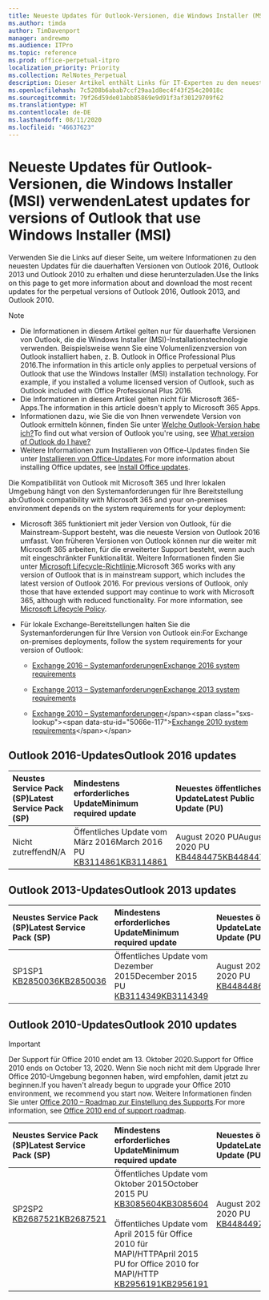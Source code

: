 ```yaml
---
title: Neueste Updates für Outlook-Versionen, die Windows Installer (MSI) verwenden
ms.author: timda
author: TimDavenport
manager: andrewmo
ms.audience: ITPro
ms.topic: reference
ms.prod: office-perpetual-itpro
localization_priority: Priority
ms.collection: RelNotes_Perpetual
description: Dieser Artikel enthält Links für IT-Experten zu den neuesten Updateinformationen für dauerhafte Versionen von Outlook 2016, Outlook 2013 und Outlook 2010
ms.openlocfilehash: 7c5208b6abab7ccf29aa1d8ec4f43f254c20018c
ms.sourcegitcommit: 79f26d59de01abb85869e9d91f3af30129709f62
ms.translationtype: HT
ms.contentlocale: de-DE
ms.lasthandoff: 08/11/2020
ms.locfileid: "46637623"
---
```

# <a name="latest-updates-for-versions-of-outlook-that-use-windows-installer-msi"></a><span data-ttu-id="5066e-103">Neueste Updates für Outlook-Versionen, die Windows Installer (MSI) verwenden</span><span class="sxs-lookup"><span data-stu-id="5066e-103">Latest updates for versions of Outlook that use Windows Installer (MSI)</span></span>

<span data-ttu-id="5066e-104">Verwenden Sie die Links auf dieser Seite, um weitere Informationen zu den neuesten Updates für die dauerhaften Versionen von Outlook 2016, Outlook 2013 und Outlook 2010 zu erhalten und diese herunterzuladen.</span><span class="sxs-lookup"><span data-stu-id="5066e-104">Use the links on this page to get more information about and download the most recent updates for the perpetual versions of Outlook 2016, Outlook 2013, and Outlook 2010.</span></span>
  
> [!NOTE]
> - <span data-ttu-id="5066e-p101">Die Informationen in diesem Artikel gelten nur für dauerhafte Versionen von Outlook, die die Windows Installer (MSI)-Installationstechnologie verwenden. Beispielsweise wenn Sie eine Volumenlizenzversion von Outlook installiert haben, z. B. Outlook in Office Professional Plus 2016.</span><span class="sxs-lookup"><span data-stu-id="5066e-p101">The information in this article only applies to perpetual versions of Outlook that use the Windows Installer (MSI) installation technology. For example, if you installed a volume licensed version of Outlook, such as Outlook included with Office Professional Plus 2016.</span></span>
> - <span data-ttu-id="5066e-107">Die Informationen in diesem Artikel gelten nicht für Microsoft 365-Apps.</span><span class="sxs-lookup"><span data-stu-id="5066e-107">The information in this article doesn't apply to Microsoft 365 Apps.</span></span>
> - <span data-ttu-id="5066e-108">Informationen dazu, wie Sie die von Ihnen verwendete Version von Outlook ermitteln können, finden Sie unter [Welche Outlook-Version habe ich?](https://support.office.com/article/b3a9568c-edb5-42b9-9825-d48d82b2257c)</span><span class="sxs-lookup"><span data-stu-id="5066e-108">To find out what version of Outlook you're using, see [What version of Outlook do I have?](https://support.office.com/article/b3a9568c-edb5-42b9-9825-d48d82b2257c)</span></span>
> - <span data-ttu-id="5066e-109">Weitere Informationen zum Installieren von Office-Updates finden Sie unter [Installieren von Office-Updates](https://support.office.com/article/2ab296f3-7f03-43a2-8e50-46de917611c5).</span><span class="sxs-lookup"><span data-stu-id="5066e-109">For more information about installing Office updates, see [Install Office updates](https://support.office.com/article/2ab296f3-7f03-43a2-8e50-46de917611c5).</span></span> 
  
<span data-ttu-id="5066e-110">Die Kompatibilität von Outlook mit Microsoft 365 und Ihrer lokalen Umgebung hängt von den Systemanforderungen für Ihre Bereitstellung ab:</span><span class="sxs-lookup"><span data-stu-id="5066e-110">Outlook compatibility with Microsoft 365 and your on-premises environment depends on the system requirements for your deployment:</span></span>
  
- <span data-ttu-id="5066e-p102">Microsoft 365 funktioniert mit jeder Version von Outlook, für die Mainstream-Support besteht, was die neueste Version von Outlook 2016 umfasst. Von früheren Versionen von Outlook können nur die weiter mit Microsoft 365 arbeiten, für die erweiterter Support besteht, wenn auch mit eingeschränkter Funktionalität. Weitere Informationen finden Sie unter [Microsoft Lifecycle-Richtlinie](https://support.microsoft.com/lifecycle).</span><span class="sxs-lookup"><span data-stu-id="5066e-p102">Microsoft 365 works with any version of Outlook that is in mainstream support, which includes the latest version of Outlook 2016. For previous versions of Outlook, only those that have extended support may continue to work with Microsoft 365, although with reduced functionality. For more information, see [Microsoft Lifecycle Policy](https://support.microsoft.com/lifecycle).</span></span>
    
- <span data-ttu-id="5066e-114">Für lokale Exchange-Bereitstellungen halten Sie die Systemanforderungen für Ihre Version von Outlook ein:</span><span class="sxs-lookup"><span data-stu-id="5066e-114">For Exchange on-premises deployments, follow the system requirements for your version of Outlook:</span></span>
    
  - [<span data-ttu-id="5066e-115">Exchange 2016 – Systemanforderungen</span><span class="sxs-lookup"><span data-stu-id="5066e-115">Exchange 2016 system requirements</span></span>](https://docs.microsoft.com/Exchange/plan-and-deploy/system-requirements)
    
  - [<span data-ttu-id="5066e-116">Exchange 2013 – Systemanforderungen</span><span class="sxs-lookup"><span data-stu-id="5066e-116">Exchange 2013 system requirements</span></span>](https://docs.microsoft.com/exchange/exchange-2013-system-requirements-exchange-2013-help)
    
  - <span data-ttu-id="5066e-117">[Exchange 2010 – Systemanforderungen](https://docs.microsoft.com/previous-versions/office/exchange-server-2010/aa996719(v=exchg.141))</span><span class="sxs-lookup"><span data-stu-id="5066e-117">[Exchange 2010 system requirements](https://docs.microsoft.com/previous-versions/office/exchange-server-2010/aa996719(v=exchg.141))</span></span>

   
## <a name="outlook-2016-updates"></a><span data-ttu-id="5066e-118">Outlook 2016-Updates</span><span class="sxs-lookup"><span data-stu-id="5066e-118">Outlook 2016 updates</span></span>

|<span data-ttu-id="5066e-119">**Neustes Service Pack (SP)**</span><span class="sxs-lookup"><span data-stu-id="5066e-119">**Latest Service Pack (SP)**</span></span>|<span data-ttu-id="5066e-120">**Mindestens erforderliches Update**</span><span class="sxs-lookup"><span data-stu-id="5066e-120">**Minimum required update**</span></span>|<span data-ttu-id="5066e-121">**Neuestes öffentliches Update**</span><span class="sxs-lookup"><span data-stu-id="5066e-121">**Latest Public Update (PU)**</span></span>|
|:-----|:-----|:-----|
|<span data-ttu-id="5066e-122">Nicht zutreffend</span><span class="sxs-lookup"><span data-stu-id="5066e-122">N/A</span></span>  <br/> |<span data-ttu-id="5066e-123">Öffentliches Update vom März 2016</span><span class="sxs-lookup"><span data-stu-id="5066e-123">March 2016 PU</span></span> <br/>[<span data-ttu-id="5066e-124">KB3114861</span><span class="sxs-lookup"><span data-stu-id="5066e-124">KB3114861</span></span>](https://support.microsoft.com/help/3114861) <br/> |<span data-ttu-id="5066e-125">August 2020 PU</span><span class="sxs-lookup"><span data-stu-id="5066e-125">August 2020 PU</span></span> <br/>[<span data-ttu-id="5066e-126">KB4484475</span><span class="sxs-lookup"><span data-stu-id="5066e-126">KB4484475</span></span>](https://support.microsoft.com/help/4484475) 

## <a name="outlook-2013-updates"></a><span data-ttu-id="5066e-127">Outlook 2013-Updates</span><span class="sxs-lookup"><span data-stu-id="5066e-127">Outlook 2013 updates</span></span>

|<span data-ttu-id="5066e-128">**Neustes Service Pack (SP)**</span><span class="sxs-lookup"><span data-stu-id="5066e-128">**Latest Service Pack (SP)**</span></span>|<span data-ttu-id="5066e-129">**Mindestens erforderliches Update**</span><span class="sxs-lookup"><span data-stu-id="5066e-129">**Minimum required update**</span></span>|<span data-ttu-id="5066e-130">**Neuestes öffentliches Update**</span><span class="sxs-lookup"><span data-stu-id="5066e-130">**Latest Public Update (PU)**</span></span>|
|:-----|:-----|:-----|
|<span data-ttu-id="5066e-131">SP1</span><span class="sxs-lookup"><span data-stu-id="5066e-131">SP1</span></span>  <br/>[<span data-ttu-id="5066e-132">KB2850036</span><span class="sxs-lookup"><span data-stu-id="5066e-132">KB2850036</span></span>](https://go.microsoft.com/fwlink/p/?LinkId=512538) <br/> |<span data-ttu-id="5066e-133">Öffentliches Update vom Dezember 2015</span><span class="sxs-lookup"><span data-stu-id="5066e-133">December 2015 PU</span></span> <br/>[<span data-ttu-id="5066e-134">KB3114349</span><span class="sxs-lookup"><span data-stu-id="5066e-134">KB3114349</span></span>](https://support.microsoft.com/kb/3114349) <br/> |<span data-ttu-id="5066e-135">August 2020 PU</span><span class="sxs-lookup"><span data-stu-id="5066e-135">August 2020 PU</span></span> <br/>[<span data-ttu-id="5066e-136">KB4484486</span><span class="sxs-lookup"><span data-stu-id="5066e-136">KB4484486</span></span>](https://support.microsoft.com/help/4484486)  |
   
## <a name="outlook-2010-updates"></a><span data-ttu-id="5066e-137">Outlook 2010-Updates</span><span class="sxs-lookup"><span data-stu-id="5066e-137">Outlook 2010 updates</span></span>
> [!IMPORTANT]
> <span data-ttu-id="5066e-138">Der Support für Office 2010 endet am 13. Oktober 2020.</span><span class="sxs-lookup"><span data-stu-id="5066e-138">Support for Office 2010 ends on October 13, 2020.</span></span> <span data-ttu-id="5066e-139">Wenn Sie noch nicht mit dem Upgrade Ihrer Office 2010-Umgebung begonnen haben, wird empfohlen, damit jetzt zu beginnen.</span><span class="sxs-lookup"><span data-stu-id="5066e-139">If you haven't already begun to upgrade your Office 2010 environment, we recommend you start now.</span></span> <span data-ttu-id="5066e-140">Weitere Informationen finden Sie unter [Office 2010 – Roadmap zur Einstellung des Supports](https://docs.microsoft.com/DeployOffice/office-2010-end-support-roadmap).</span><span class="sxs-lookup"><span data-stu-id="5066e-140">For more information, see [Office 2010 end of support roadmap](https://docs.microsoft.com/DeployOffice/office-2010-end-support-roadmap).</span></span>

|<span data-ttu-id="5066e-141">**Neustes Service Pack (SP)**</span><span class="sxs-lookup"><span data-stu-id="5066e-141">**Latest Service Pack (SP)**</span></span>|<span data-ttu-id="5066e-142">**Mindestens erforderliches Update**</span><span class="sxs-lookup"><span data-stu-id="5066e-142">**Minimum required update**</span></span>|<span data-ttu-id="5066e-143">**Neuestes öffentliches Update**</span><span class="sxs-lookup"><span data-stu-id="5066e-143">**Latest Public Update (PU)**</span></span>|
|:-----|:-----|:-----|
|<span data-ttu-id="5066e-144">SP2</span><span class="sxs-lookup"><span data-stu-id="5066e-144">SP2</span></span> <br/>[<span data-ttu-id="5066e-145">KB2687521</span><span class="sxs-lookup"><span data-stu-id="5066e-145">KB2687521</span></span>](https://go.microsoft.com/fwlink/p/?LinkId=512542) <br><br><br><br/> |<span data-ttu-id="5066e-146">Öffentliches Update vom Oktober 2015</span><span class="sxs-lookup"><span data-stu-id="5066e-146">October 2015 PU</span></span> <br/> [<span data-ttu-id="5066e-147">KB3085604</span><span class="sxs-lookup"><span data-stu-id="5066e-147">KB3085604</span></span>](https://support.microsoft.com/kb/3085604) <br/><br/>  <span data-ttu-id="5066e-148">Öffentliches Update vom April 2015 für Office 2010 für MAPI/HTTP</span><span class="sxs-lookup"><span data-stu-id="5066e-148">April 2015 PU for Office 2010 for MAPI/HTTP</span></span> <br/> [<span data-ttu-id="5066e-149">KB2956191</span><span class="sxs-lookup"><span data-stu-id="5066e-149">KB2956191</span></span>](https://support.microsoft.com/help/2956191/april-14-2015-update-for-office-2010-kb2956191) <br/> |<span data-ttu-id="5066e-150">August 2020 PU</span><span class="sxs-lookup"><span data-stu-id="5066e-150">August 2020 PU</span></span> <br/>[<span data-ttu-id="5066e-151">KB4484497</span><span class="sxs-lookup"><span data-stu-id="5066e-151">KB4484497</span></span>](https://support.microsoft.com/help/4484497) <br><br><br><br/>|
   

